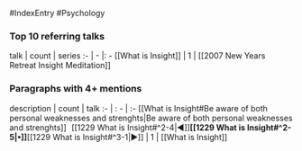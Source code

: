 #IndexEntry #Psychology

### Top 10 referring talks
talk | count | series
:- | - |: -
[[What is Insight]] | 1 | [[2007 New Years Retreat Insight Meditation]]

### Paragraphs with 4+ mentions
description | count | talk
:- | : - | :-
[[What is Insight#Be aware of both personal weaknesses and strenghts\|Be aware of both personal weaknesses and strenghts]] &nbsp;&nbsp;[[1229 What is Insight#^2-4\|◀]]**[[1229 What is Insight#^2-5\|•]]**[[1229 What is Insight#^3-1\|▶]] | 1 | [[What is Insight]]

